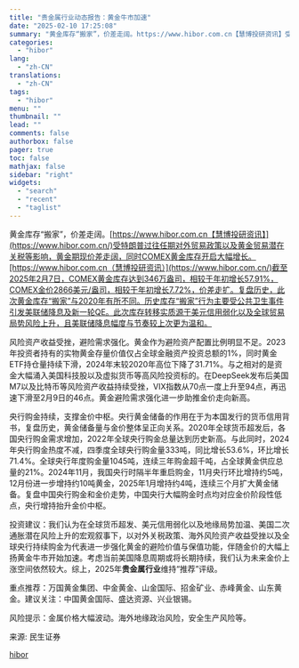 ```yaml
---
title: "贵金属行业动态报告：黄金牛市加速"
date: "2025-02-10 17:25:08"
summary: "黄金库存“搬家”，价差走阔。https://www.hibor.com.cn【慧博投研资讯】受..."
categories:
  - "hibor"
lang:
  - "zh-CN"
translations:
  - "zh-CN"
tags:
  - "hibor"
menu: ""
thumbnail: ""
lead: ""
comments: false
authorbox: false
pager: true
toc: false
mathjax: false
sidebar: "right"
widgets:
  - "search"
  - "recent"
  - "taglist"
---
```


黄金库存“搬家”，价差走阔。[https://www.hibor.com.cn【慧博投研资讯】](https://www.hibor.com.cn/)受特朗普过往任期对外贸易政策以及黄金贸易潜在关税等影响，黄金期现价差走阔，同时COMEX黄金库存开启大幅增长。[https://www.hibor.com.cn（慧博投研资讯）](https://www.hibor.com.cn/)截至2025年2月7日，COMEX黄金库存达到346万盎司，相较于年初增长57.91%，COMEX金价2866美元/盎司，相较于年初增长7.72%，价差走扩。复盘历史，此次黄金库存“搬家”与2020年有所不同。历史库存“搬家”行为主要受公共卫生事件引发美联储降息及新一轮QE。此次库存转移实质源于美元信用弱化以及全球贸易局势风险上升，且美联储降息幅度与节奏较上次更为温和。

风险资产收益受挫，避险需求强化。黄金作为避险资产配置比例明显不足。2023年投资者持有的实物黄金存量价值仅占全球金融资产投资总额的1%，同时黄金ETF持仓量持续下滑，2024年末较2020年高位下降了31.71%。与之相对的是资金大幅涌入美国科技股以及虚拟货币等高风险投资标的。在DeepSeek发布后美国M7以及比特币等风险资产收益持续受挫，VIX指数从70点一度上升至94点，再迅速下滑至2月9日的46点。黄金避险需求强化进一步助推金价走向新高。

央行购金持续，支撑金价中枢。央行黄金储备的作用在于为本国发行的货币信用背书，复盘历史，黄金储备量与金价整体呈正向关系。2020年全球货币超发后，各国央行购金需求增加，2022年全球央行购金总量达到历史新高。与此同时，2024年央行购金热度不减，四季度全球央行购金量333吨，同比增长53.6%，环比增长71.4%。全球央行年度购金量1045吨，连续三年购金超千吨，占全球黄金供应总量的21%。2024年11月，我国央行时隔半年重启购金，11月央行环比增持约5吨，12月份进一步增持约10吨黄金，2025年1月增持约4吨，连续三个月扩大黄金储备。复盘中国央行购金和金价走势，中国央行大幅购金时点均对应金价阶段性低点，央行增持抬升金价中枢。

投资建议：我们认为在全球货币超发、美元信用弱化以及地缘局势加温、美国二次通胀潜在风险上升的宏观叙事下，以对外关税政策、海外风险资产收益受挫以及全球央行持续购金为代表进一步强化黄金的避险价值与保值功能，伴随金价的大幅上扬黄金牛市开始加速。考虑当前美国降息周期或将长期持续，我们认为未来金价上涨空间依然较大。综上，2025年**贵金属行业**维持“推荐”评级。

重点推荐：万国黄金集团、中金黄金、山金国际、招金矿业、赤峰黄金、山东黄金。建议关注：中国黄金国际、盛达资源、兴业银锡。

风险提示：金属价格大幅波动。海外地缘政治风险，安全生产风险等。

来源: 民生证券

[hibor](https://www.hibor.com.cn/data/4be8ca47c781042b9b8321e08cf32b0f.html)
